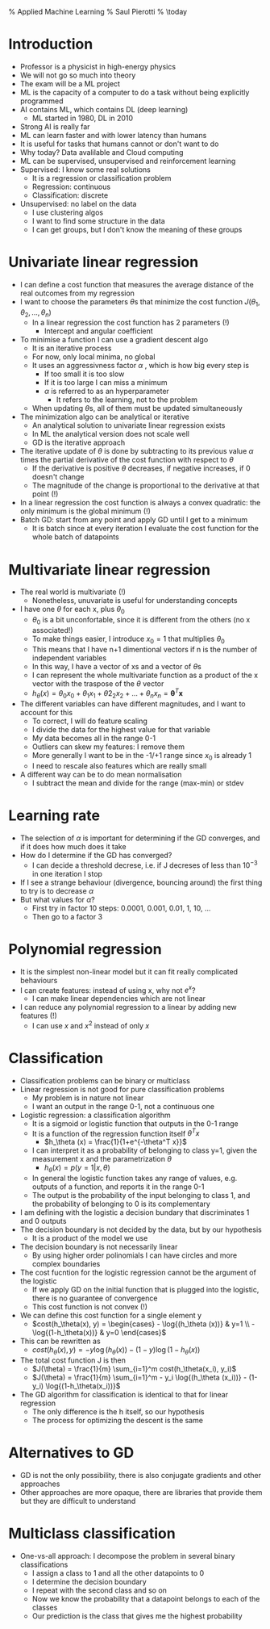 % Applied Machine Learning
% Saul Pierotti
% \today

# Introduction
* Professor is a physicist in high-energy physics
* We will not go so much into theory
* The exam will be a ML project
* ML is the capacity of a computer to do a task without being explicitly programmed
* AI contains ML, which contains DL (deep learning)
	* ML started in 1980, DL in 2010
* Strong AI is really far
* ML can learn faster and with lower latency than humans
* It is useful for tasks that humans cannot or don't want to do
* Why today? Data avalilable and Cloud computing
* ML can be supervised, unsupervised and reinforcement learning
* Supervised: I know some real solutions
	* It is a regression or classification problem
	* Regression: continuous
	* Classification: discrete
* Unsupervised: no label on the data
	* I use clustering algos
	* I want to find some structure in the data
	* I can get groups, but I don't know the meaning of these groups

# Univariate linear regression
* I can define a cost function that measures the average distance of the real outcomes from my regression
* I want to choose the parameters $\theta$s that minimize the cost function $J(\theta_1,\theta_2,...,\theta_n)$
	* In a linear regression the cost function has 2 parameters (!)
		* Intercept and angular coefficient
* To minimise a function I can use a gradient descent algo
	* It is an iterative process
	* For now, only local minima, no global
	* It uses an aggressivness factor $\alpha$ , which is how big every step is
		* If too small it is too slow
		* If it is too large I can miss a minimum
		* $\alpha$ is referred to as an hyperparameter
			* It refers to the learning, not to the problem
	* When updating $\theta$s, all of them must be updated simultaneously
* The minimization algo can be analytical or iterative
	* An analytical solution to univariate linear regression exists
	* In ML the analytical version does not scale well
	* GD is the iterative approach
* The iterative update of $\theta$ is done by subtracting to its previous value $\alpha$ times the partial derivative of the cost function with respect to $\theta$
	* If the derivative is positive $\theta$ decreases, if negative increases, if 0 doesn't change
	* The magnitude of the change is proportional to the derivative at that point (!)
* In a linear regression the cost function is always a convex quadratic: the only minimum is the global minimum (!)
* Batch GD: start from any point and apply GD until I get to a minimum
	* It is batch since at every iteration I evaluate the cost function for the whole batch of datapoints

# Multivariate linear regression
* The real world is multivariate (!)
	* Nonetheless, unuvariate is useful for understanding concepts
* I have one $\theta$ for each x, plus $\theta_0$
	* $\theta_0$ is a bit unconfortable, since it is different from the others (no x associated!)
	* To make things easier, I introduce $x_0 = 1$ that multiplies $\theta_0$
	* This means that I have n+1 dimentional vectors if n is the number of independent variables
	* In this way, I have a vector of xs and a vector of $\theta$s
	* I can represent the whole multivariate function as a product of the x vector with the traspose of the $\theta$ vector
	* $h_\theta(x) = \theta_0 x_0 + \theta_1 x_1 + \theta2_2 x_2 + ... + \theta_n x_n = \boldsymbol{\theta}^T \boldsymbol{x}$
* The different variables can have different magnitudes, and I want to account for this
	* To correct, I will do feature scaling
	* I divide the data for the highest value for that variable
	* My data becomes all in the range 0-1
	* Outliers can skew my features: I remove them
	* More generally I want to be in the -1/+1 range since $x_0$ is already 1
	* I need to rescale also features which are really small 
* A different way can be to do mean normalisation
	* I subtract the mean and divide for the range (max-min) or stdev

# Learning rate
* The selection of $\alpha$ is important for determining if the GD converges, and if it does how much does it take
* How do I determine if the GD has converged?
	* I can decide a threshold decrese, i.e. if J decreses of less than $10^{-3}$ in one iteration I stop
* If I see a strange behaviour (divergence, bouncing around) the first thing to try is to decrease $\alpha$
* But what values for $\alpha$?
	* First try in factor 10 steps: 0.0001, 0.001, 0.01, 1, 10, ...
	* Then go to a factor 3

# Polynomial regression
* It is the simplest non-linear model but it can fit really complicated behaviours
* I can create features: instead of using x, why not $e^x$?
	* I can make linear dependencies which are not linear
* I can reduce any polynomial regression to a linear by adding new features (!)
	* I can use $x$ and $x^2$ instead of only $x$

# Classification
* Classification problems can be binary or multiclass
* Linear regression is not good for pure classification problems
	* My problem is in nature not linear
	* I want an output in the range 0-1, not a continuous one
* Logistic regression: a classification algorithm
	* It is a sigmoid or logistic function that outputs in the 0-1 range
	* It is a function of the regression function itself $\theta^T x$
		* $h_\theta (x) = \frac{1}{1+e^{-\theta^T x}}$
	* I can interpret it as a probability of belonging to class y=1, given the measurement x and the parametrization $\theta$
		* $h_\theta (x) = p(y=1|x,\theta)$
	* In general the logistic function takes any range of values, e.g. outputs of a function, and reports it in the range 0-1
	* The output is the probability of the input belonging to class 1, and the probability of belonging to 0 is its complementary
* I am defining with the logistic a decision bundary that discriminates 1 and 0 outputs
* The decision boundary is not decided by the data, but by our hypothesis
	* It is a product of the model we use
* The decision boundary is not necessarily linear
	* By using higher order polinomials I can have circles and more complex boundaries
* The cost fucntion for the logistic regression cannot be the argument of the logistic
	* If we apply GD on the initial function that is plugged into the logistic, there is no guarantee of convergence
	* This cost function is not convex (!)
* We can define this cost function for a single element y
	* $cost(h_\theta(x), y) = \begin{cases} - \log{(h_\theta (x))} & y=1 \\ - \log{(1-h_\theta(x))}  & y=0 \end{cases}$
* This can be rewritten as
	* $cost(h_\theta(x), y) = - y \log{(h_\theta (x))} - (1-y) \log{(1-h_\theta(x))}$
* The total cost function J is then
	* $J(\theta) = \frac{1}{m} \sum_{i=1}^m cost(h_\theta(x_i), y_i)$
	* $J(\theta) = \frac{1}{m} \sum_{i=1}^m - y_i \log{(h_\theta (x_i))} - (1-y_i) \log{(1-h_\theta(x_i))}$
* The GD algorithm for classification is identical to that for linear regression
	* The only difference is the h itself, so our hypothesis
	* The process for optimizing the descent is the same

# Alternatives to GD
* GD is not the only possibility, there is also conjugate gradients and other approaches
* Other approaches are more opaque, there are libraries that provide them but they are difficult to understand

# Multiclass classification
* One-vs-all approach: I decompose the problem in several binary classifications
	* I assign a class to 1 and all the other datapoints to 0
	* I determine the decision boundary
	* I repeat with the second class and so on
	* Now we know the probability that a datapoint belongs to each of the classes
	* Our prediction is the class that gives me the highest probability
